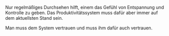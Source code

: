 Nur regelmäßiges Durchsehen hilft, einem das Gefühl von Entspannung und Kontrolle zu geben. Das Produktivitätssystem muss dafür aber immer auf dem aktuellsten Stand sein.

Man muss dem System vertrauen und muss ihm dafür auch vertrauen.